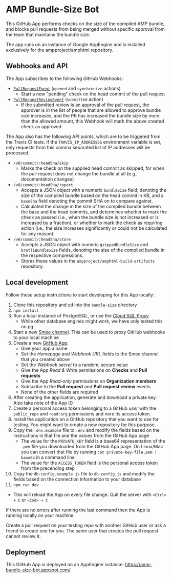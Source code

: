 AMP Bundle-Size Bot
===================

This GitHub App performs checks on the size of the compiled AMP bundle, and
blocks pull requests from being merged without specific approval from the team
that maintains the bundle size.

The app runs on an instance of Google AppEngine and is installed exclusively for
the ampproject/amphtml repository.


Webhooks and API
----------------

The App subscribes to the following GitHub Webhooks:

* [`PullRequestEvent`](https://developer.github.com/v3/activity/events/types/#pullrequestevent)
  (`opened` and `synchronize` actions)
  * Start a new "pending" check on the head commit of the pull request
* [`PullRequestReviewEvent`](https://developer.github.com/v3/activity/events/types/#pullrequestreviewevent)
  (`submitted` action)
  * If the submitted review is an approval of the pull request, the approver is
    in the list of people that are allowed to approve bundle size increases, and
    the PR has increased the bundle size by more than the allowed amount, this
    Webhook will mark the above created check as approved

The App also has the following API points, which are to be triggered from the
Travis CI tests. If the `TRAVIS_IP_ADDRESSES` environment variable is set, only
requests from this comma separated list of IP addresses will be processed.

* `/v0/commit/:headSha/skip`
  * Marks the check on the supplied head commit as skipped, for when the pull
    request does not change the bundle at all (e.g., documentation changes)
* `/v0/commit/:headSha/report`
  * Accepts a JSON object with a numeric `bundleSize` field, denoting the size
    of the compiled bundle based on the head commit in KB, and a `baseSha` field
    denoting the commit SHA on to compare against.
  * Calculated the change in the size of the compiled bundle between the base
    and the head commits, and determines whether to mark the check as passed
    (i.e., when the bundle size is not increased or is increased by a fraction),
    or whether to mark the check as requiring action (i.e., the size increases
    significantly or could not be calculated for any reason).
* `/v0/commit/:headSha/store`
  * Accepts a JSON object with numeric `gzippedBundleSize` and
    `brotliBundleSize` fields, denoting the size of the compiled bundle in the
    respective compressions.
  * Stores these values in the `ampproject/amphtml-build-artifacts` repository.



Local development
-----------------

Follow these setup instructions to start developing for this App locally:

1. Clone this repository and cd into the `bundle-size` directory
2. `npm install`
3. Run a local instance of PostgreSQL, or use the
   [Cloud SQL Proxy](https://cloud.google.com/sql/docs/postgres/sql-proxy)
   * While other database engines might work, we have only tested this on pg
4. Start a new [Smee channel](https://smee.io/). This can be used to proxy
   GitHub webhooks to your local machine
5. Create a new [GitHub App](https://github.com/settings/apps/new):
   * Give your app a name
   * Set the _Homepage_ and _Webhook URL_ fields to the Smee channel that you
     created above
   * Set the _Webhook secret_ to a random, secure value
   * Give the App _Read & Write_ permissions on **Checks** and **Pull requests**
   * Give the App _Read-only_ permissions on **Organization members**
   * Subscribe to the **Pull request** and **Pull request review** events
   * None of the other fields are required
6. After creating the application, generate and download a private key. Also
   take note of the App ID
7. Create a personal access token belonging to a GitHub _user_ with the
   `public_repo` and `read:org` permissions and nore its access token.
8. Install the application on a GitHub repository that you want to use for
   testing. You might want to create a new repository for this purpose.
9. Copy the `.env.example` file to `.env` and modify the fields based on the
   instructions in that file and the values from the GitHub App page
   * The value for the `PRIVATE_KEY` field is a base64 representation of the
     `.pem` file you downloaded from the GitHub App page. On Linux/Mac you can
     convert that file by running `cat private-key-file.pem | base64` in a
     command line
   * The value for the `ACCESS_TOKEN` field is the personal access token from
     the precending step
10. Copy the `db-config.example.js` file to `db-config.js` and modify the fields
    based on the connection information to your database
11. `npm run dev`
   * This will reload the App on every file change. Quit the server with
     `<Ctrl> + C` or `<Cmd> + C`

If there are no errors after running the last command then the App is running
locally on your machine.

Create a pull request on your testing repo with another GitHub user or ask a
friend to create one for you. The same user that creates the pull request cannot
review it.


Deployment
----------

This GitHub App is deployed on an AppEngine instance:
https://amp-bundle-size-bot.appspot.com/
